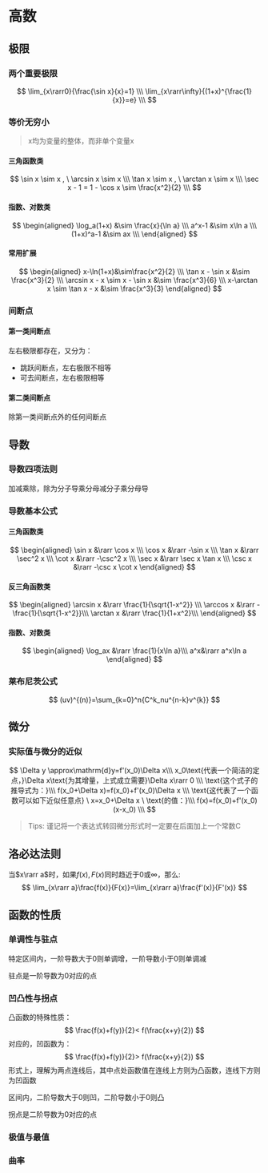 # 高数

## 极限

### 两个重要极限

$$
\lim_{x\rarr0}{\frac{\sin x}{x}=1} \\\
\lim_{x\rarr\infty}{(1+x)^{\frac{1}{x}}=e} \\\
$$

### 等价无穷小

> x均为变量的整体，而非单个变量x

#### 三角函数类

$$
\sin x \sim x  , \ \arcsin x \sim x \\\
\tan x \sim x , \ \arctan x \sim x \\\
\sec x - 1 = 1 - \cos x \sim \frac{x^2}{2} \\\
$$

#### 指数、对数类

$$
\begin{aligned}
\log_a(1+x) &\sim \frac{x}{\ln a} \\\
a^x-1 &\sim x\ln a \\\
(1+x)^a-1 &\sim ax \\\
\end{aligned}
$$

#### 常用扩展

$$
\begin{aligned}
x-\ln(1+x)&\sim\frac{x^2}{2} \\\
\tan x - \sin x &\sim \frac{x^3}{2} \\\
\arcsin x - x \sim x - \sin x &\sim \frac{x^3}{6} \\\
x-\arctan x \sim \tan x - x &\sim \frac{x^3}{3}
\end{aligned}
$$



### 间断点

#### 第一类间断点

左右极限都存在，又分为：

- 跳跃间断点，左右极限不相等
- 可去间断点，左右极限相等

#### 第二类间断点

除第一类间断点外的任何间断点

## 导数

### 导数四项法则

加减乘除，除为分子导乘分母减分子乘分母导

### 导数基本公式 

#### 三角函数类

$$
\begin{aligned}
\sin x &\rarr \cos x \\\
\cos x &\rarr -\sin x \\\
\tan x &\rarr \sec^2 x \\\
\cot x &\rarr -\csc^2 x \\\
\sec x &\rarr \sec x \tan x \\\
\csc x &\rarr -\csc x \cot x
\end{aligned}
$$

#### 反三角函数类

$$
\begin{aligned}
\arcsin x &\rarr \frac{1}{\sqrt{1-x^2}} \\\
\arccos x &\rarr -\frac{1}{\sqrt{1-x^2}}\\\
\arctan x &\rarr \frac{1}{1+x^2}\\\
\end{aligned}
$$

#### 指数、对数类

$$
\begin{aligned}
\log_ax &\rarr \frac{1}{x\ln a}\\\
a^x&\rarr a^x\ln a
\end{aligned}
$$



### 莱布尼茨公式

$$
(uv)^{(n)}=\sum_{k=0}^n{C^k_nu^{n-k}v^{k}}
$$

 ## 微分

### 实际值与微分的近似

$$
\Delta y \approx\mathrm{d}y=f'(x_0)\Delta x\\\
x_0\text{代表一个简洁的定点，}\Delta x\text{为其增量，上式成立需要}\Delta x\rarr 0 \\\
\text{这个式子的推导式为：}\\\
f(x_0+\Delta x)=f(x_0)+f'(x_0)\Delta x \\\
\text{这代表了一个函数可以如下近似任意点} \ x=x_0+\Delta x \ \text{的值：}\\\
f(x)=f(x_0)+f'(x_0)(x-x_0) \\\
$$

> Tips: 谨记将一个表达式转回微分形式时一定要在后面加上一个常数C

## 洛必达法则

当$x\rarr a$时，如果$f(x),F(x)$同时趋近于$0$或$\infty$，那么:
$$
\lim_{x\rarr a}\frac{f(x)}{F(x)}=\lim_{x\rarr a}\frac{f'(x)}{F'(x)}
$$

## 函数的性质

### 单调性与驻点

特定区间内，一阶导数大于0则单调增，一阶导数小于0则单调减

驻点是一阶导数为0对应的点

### 凹凸性与拐点

凸函数的特殊性质：
$$
\frac{f(x)+f(y)}{2}< f(\frac{x+y}{2})
$$
对应的，凹函数为：
$$
\frac{f(x)+f(y)}{2}> f(\frac{x+y}{2})
$$
形式上，理解为两点连线后，其中点处函数值在连线上方则为凸函数，连线下方则为凹函数

区间内，二阶导数大于0则凹，二阶导数小于0则凸

拐点是二阶导数为0对应的点

### 极值与最值

### 曲率

